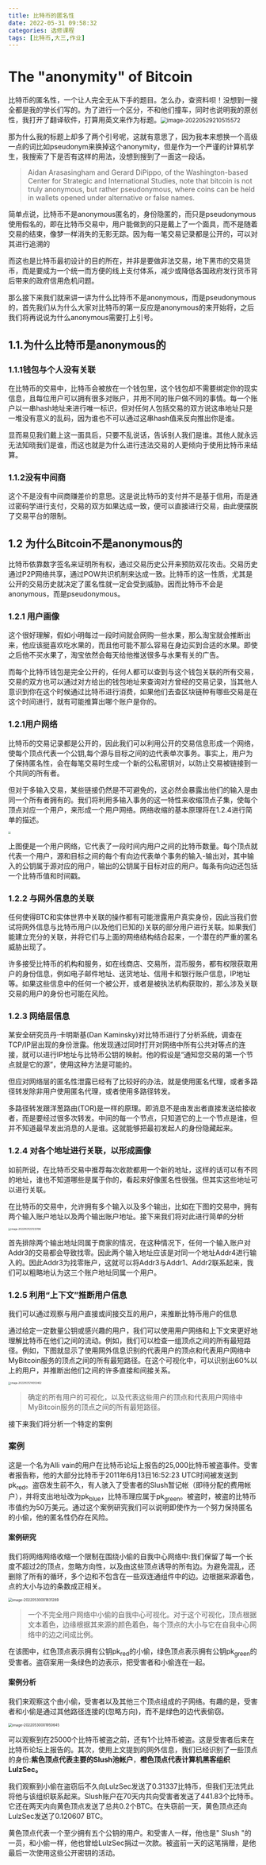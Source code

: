 ```yaml
---
title: 比特币的匿名性
date: 2022-05-31 09:58:32
categories: 选修课程
tags: [比特币,大三,作业]
---
```


# The "anonymity" of Bitcoin

比特币的匿名性，一个让人完全无从下手的题目。怎么办，查资料呗！没想到一搜全都是我的学长们写的。为了进行一个区分，不和他们撞车，同时也说明我的原创性，我打开了翻译软件，打算用英文来作为标题。<img src="https://mewtiger-1311904225.cos.ap-nanjing.myqcloud.com/post/image-20220529210515572.png" alt="image-20220529210515572" style="zoom: 80%;" />

那为什么我的标题上却多了两个引号呢，这就有意思了，因为我本来想换一个高级一点的词比如pseudonym来换掉这个anonymity，但是作为一个严谨的计算机学生，我搜索了下是否有这样的用法，没想到搜到了一面这一段话。 

> Aidan Arasasingham and Gerard DiPippo, of the Washington-based Center for Strategic and International Studies, note that bitcoin is not truly anonymous, but rather pseudonymous, where coins can be held in wallets opened under alternative or false names.

简单点说，比特币不是anonymous匿名的，身份隐匿的，而只是pseudonymous使用假名的，即在比特币交易中，用户能做到的只是戴上了一个面具，而不是随着交易的结束，像梦一样消失的无影无踪。因为每一笔交易记录都是公开的，可以对其进行追溯的

 而这也是比特币最初设计的目的所在，并非是要做非法交易，地下黑市的交易货币，而是要成为一个统一而方便的线上支付体系，减少或降低各国政府发行货币背后带来的政府信用危机问题。

那么接下来我们就来讲一讲为什么比特币不是anonymous，而是pseudonymous的，首先我们从为什么大家对比特币的第一反应是anonymous的来开始将，之后我们将再说说为什么anonymous需要打上引号。

## 1.1.为什么比特币是anonymous的

### 1.1.1钱包与个人没有关联

在比特币的交易中，比特币会被放在一个钱包里，这个钱包却不需要绑定你的现实信息，且每位用户可以拥有很多对账户，并用不同的账户做不同的事情。每一个账户以一串hash地址来进行唯一标识，但对任何人包括交易的双方说这串地址只是一堆没有意义的乱码，因为谁也不可以通过这串hash值来反向推出你是谁。

显而易见我们戴上这一面具后，只要不乱说话，告诉别人我们是谁。其他人就永远无法知晓我们是谁，而这也就是为什么进行违法交易的人更倾向于使用比特币来结算。

### 1.1.2没有中间商

这个不是没有中间商赚差价的意思。这是说比特币的支付并不是基于信用，而是通过密码学进行支付，交易的双方如果达成一致，便可以直接进行交易，由此便摆脱了交易平台的限制。

## 1.2 为什么Bitcoin不是anonymous的

比特币依靠数字签名来证明所有权，通过交易历史公开来预防双花攻击。交易历史通过P2P网络共享，通过POW共识机制来达成一致。比特币的这一性质，尤其是公开的交易历史就决定了匿名性就一定会受到威胁。因而比特币不会是anonymous，而是pseudonymous。

### 1.2.1 用户画像

这个很好理解，假如小明每过一段时间就会网购一些水果，那么淘宝就会推断出来，他应该挺喜欢吃水果的，而且他可能不那么容易在身边买到合适的水果。即使之后他不买水果了，淘宝依然会每天给他推送很多与水果有关的广告。 

而每个比特币钱包是完全公开的，任何人都可以查到与这个钱包关联的所有交易，交易的双方也可以通过对方给出的钱包地址来查询对方曾经的交易记录，当其他人意识到你在这个时候通过比特币进行消费，如果他们去查区块链种有哪些交易是在这个时间进行，就有可能推算出哪个账户是你的。

### 1.2.1用户网络

比特币的交易记录都是公开的，因此我们可以利用公开的交易信息形成一个网络，使每个顶点代表一个公钥,每个源与目标之间的边代表单次事务。事实上，用户为了保持匿名性，会在每笔交易时生成一个新的公私密钥对，以防止交易被链接到一个共同的所有者。

但对于多输入交易，某些链接仍然是不可避免的，这必然会暴露出他们的输入是由同一个所有者拥有的。我们将利用多输入事务的这一特性来收缩顶点子集，使每个顶点对应一个用户，来形成一个用户网络。网络收缩的基本原理将在1.2.4进行简单的描述。

<img src="https://mewtiger-1311904225.cos.ap-nanjing.myqcloud.com/post/image-20220531214353462.png" style="zoom: 33%;" />

上图便是一个用户网络，它代表了一段时间内用户之间的比特币数量。每个顶点就代表一个用户，源和目标之间的每个有向边代表单个事务的输入-输出对，其中输入的公钥属于源对应的用户，输出的公钥属于目标对应的用户。每条有向边还包括一个比特币值和时间戳。



### 1.2.2 与网外信息的关联

任何使得BTC和实体世界中关联的操作都有可能泄露用户真实身份，因此当我们尝试将网外信息与比特币用户(以及他们已知的)关联的部分用户进行关联。如果我们能建立充分的关联，并将它们与上面的网络结构结合起来，一个潜在的严重的匿名威胁出现了。

许多接受比特币的机构和服务，如在线商店、交易所，混币服务，都有权限获取用户的身份信息，例如电子邮件地址、送货地址、信用卡和银行账户信息，IP地址等。如果这些信息中的任何一个被公开，或者是被执法机构获取的，那么涉及关联交易的用户的身份也可能在风险。

### 1.2.3  网络层信息

某安全研究员丹·卡明斯基(Dan Kaminsky)对比特币进行了分析系统，调查在TCP/IP层出现的身份泄露。他发现通过同时打开对网络中所有公共对等点的连接，就可以进行IP地址与比特币公钥的映射。他的假设是“通知您交易的第一个节点就是它的源”，使用这种方法是可能的。

但应对网络层的匿名性泄露已经有了比较好的办法，就是使用匿名代理，或者多路径转发除非用户使用匿名代理，或者使用多路径转发。

多路径转发跟洋葱路由(TOR)是一样的原理。即消息不是由发出者直接发送给接收者，而是要经过很多次转发。中间的每一个节点，只知道它的上一个节点是谁，但并不知道最早发出消息的人是谁。这就能够把最初发起人的身份隐藏起来。

### 1.2.4 对各个地址进行关联，以形成画像

如前所说，在比特币交易中推荐每次收款都用一个新的地址，这样的话可以有不同的地址，谁也不知道哪些是属于你的，看起来好像匿名性很强。但其实这些地址可以进行关联。

在比特币的交易中，允许拥有多个输入以及多个输出，比如在下图的交易中，拥有两个输入账户地址以及两个输出账户地址。接下来我们将对此进行简单的分析

<img src="https://mewtiger-1311904225.cos.ap-nanjing.myqcloud.com/post/image-20220531221233196.png" alt="image-20220531221233196" style="zoom: 33%;" />

首先排除两个输出地址同属于商家的情况，在这种情况下，任何一个输入账户对Addr3的交易都会导致找零。因此两个输入地址应该是对同一个地址Addr4进行输入的。因此Addr3为找零账户，这就可以将Addr3与Addr1、Addr2联系起来，我们可以粗略地认为这三个账户地址同属一个用户。

### 1.2.5 利用“上下文”推断用户信息

我们可以通过观察与用户直接或间接交互的用户，来推断比特币用户的信息

通过给定一定数量公钥或感兴趣的用户，我们可以使用用户网络和上下文来更好地理解比特币在他们之间的流动。例如，我们可以检查一组顶点之间的所有最短路径。例如，下图就显示了使用网外信息识别的代表用户的顶点和代表用户网络中MyBitcoin服务的顶点之间的所有最短路径。在这个可视化中，可以识别出60%以上的用户，并推断出他们之间的许多直接和间接关系。

<img src="https://mewtiger-1311904225.cos.ap-nanjing.myqcloud.com/post/image-20220531214353462.png" alt="image-20220531214353462" style="zoom: 33%;" />

> 确定的所有用户的可视化，以及代表这些用户的顶点和代表用户网络中MyBitcoin服务的顶点之间的所有最短路径。

接下来我们将分析一个特定的案例

### 案例

这是一个名为Alli vain的用户在比特币论坛上报告的25,000比特币被盗事件。受害者报告称，他的大部分比特币于2011年6月13日16:52:23 UTC时间被发送到pk<sub>red</sub>。盗窃发生前不久，有人骇入了受害者的Slush暂记帐（即待分配的费用帐户），并将支出地址改为pk<sub>blue</sub>，比特币理应属于pk<sub>green</sub>。被盗时，被盗的比特币市值约为50万美元。通过这个案例研究我们可以说明即使作为一个努力保持匿名的小偷，他的匿名性仍存在风险。

#### 案例研究

我们将网络网络收缩一个限制在围绕小偷的自我中心网络中:我们保留了每一个长度不超过2的顶点，忽略方向性，以及由这些顶点诱导的所有边。为避免混乱，还删除了所有的循环，多个边和不包含在一些双连通组件中的边。边根据来源着色，点的大小与边的条数成正相关。

<img src="https://mewtiger-1311904225.cos.ap-nanjing.myqcloud.com/post/image-20220530001831289.png" alt="image-20220530001831289" style="zoom:50%;" />

> 一个不完全用户网络中小偷的自我中心可视化。对于这个可视化，顶点根据文本着色，边缘根据其来源的颜色着色，每个顶点的大小与它在自我中心网络中的边之间成比例。

在该图中，红色顶点表示拥有公钥pk<sub>red</sub>的小偷，绿色顶点表示拥有公钥pk<sub>green</sub>的受害者。盗窃案用一条绿色的边表示，把受害者和小偷连在一起。

#### 案例分析

我们来观察这个由小偷，受害者以及其他三个顶点组成的子网络。有趣的是，受害者和小偷是通过其他路径连接的(忽略方向)，而不是绿色的边代表偷窃。

<img src="https://mewtiger-1311904225.cos.ap-nanjing.myqcloud.com/post/image-20220530001950645.png" alt="image-20220530001950645" style="zoom:50%;" />

可以观察到在25000个比特币被盗之前，还有1个比特币被盗。这是受害者后来在比特币论坛上报告的。其次，使用上文提到的网外信息，我们已经识别了一些顶点的身份:**紫色顶点代表主要的Slush池帐户**，**橙色顶点代表计算机黑客组织LulzSec。**

我们观察到小偷在盗窃后不久向LulzSec发送了0.31337比特币，但我们无法凭此将他与该组织联系起来。Slush账户在70天内共向受害者发送了441.83个比特币。它还在两天内向黄色顶点发送了总共0.2个BTC。在失窃前一天，黄色顶点还向LulzSec发送了0.120607 BTC。

黄色顶点代表一个至少拥有五个公钥的用户。和受害人一样，他也是" Slush "的一员，和小偷一样，他也曾给LulzSec捐过一次款。被盗前一天的这笔捐赠，是他最后一次使用这些公开密钥的活动。

